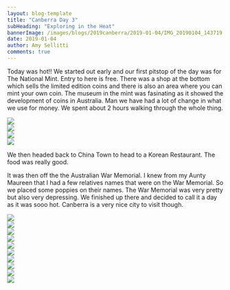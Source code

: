 ```yaml
---
layout: blog-template
title: "Canberra Day 3"
subHeading: "Exploring in the Heat"
bannerImage: /images/blogs/2019canberra/2019-01-04/IMG_20190104_143719.jpg_compressed.JPEG
date: 2019-01-04
author: Amy Sellitti
comments: true
---
```


Today was hot!! We started out early and our first pitstop of the day was for The National Mint. Entry to here is free. There was a shop at the bottom which sells the limited edition coins and there is also an area where you can mint your own coin. The museum in the mint was fasinating as it showed the development of coins in Australia. Man we have had a lot of change in what we use for money. We spent about 2 hours walking through the whole thing.

<div class="center-image"><img src="/images/blogs/2019canberra/2019-01-04/IMG_20190104_112115.jpg_compressed.JPEG" /></div>
<div class="center-image"><img src="/images/blogs/2019canberra/2019-01-04/IMG_20190104_112131.jpg_compressed.JPEG" /></div>
<div class="center-image"><img src="/images/blogs/2019canberra/2019-01-04/IMG_20190104_112458.jpg_compressed.JPEG" /></div>
<div class="center-image"><img src="/images/blogs/2019canberra/2019-01-04/IMG_20190104_120931.jpg_compressed.JPEG" /></div>

We then headed back to China Town to head to a Korean Restaurant. The food was really good.

It was then off the the Australian War Memorial. I knew from my Aunty Maureen that I had a few relatives names that were on the War Memorial. So we placed some poppies on their names. The War Memorial was very pretty but also very depressing. We finished up there and decided to call it a day as it was sooo hot. Canberra is a very nice city to visit though.

<div class="center-image"><img src="/images/blogs/2019canberra/2019-01-04/IMG_20190104_142130.jpg_compressed.JPEG" /></div>
<div class="center-image"><img src="/images/blogs/2019canberra/2019-01-04/IMG_20190104_142150.jpg_compressed.JPEG" /></div>
<div class="center-image"><img src="/images/blogs/2019canberra/2019-01-04/IMG_20190104_143533.jpg_compressed.JPEG" /></div>
<div class="center-image"><img src="/images/blogs/2019canberra/2019-01-04/IMG_20190104_143719.jpg_compressed.JPEG" /></div>
<div class="center-image"><img src="/images/blogs/2019canberra/2019-01-04/IMG_20190104_143835.jpg_compressed.JPEG" /></div>
<div class="center-image"><img src="/images/blogs/2019canberra/2019-01-04/IMG_20190104_143914.jpg_compressed.JPEG" /></div>
<div class="center-image"><img src="/images/blogs/2019canberra/2019-01-04/IMG_20190104_144431.jpg_compressed.JPEG" /></div>
<div class="center-image"><img src="/images/blogs/2019canberra/2019-01-04/IMG_20190104_144658.jpg_compressed.JPEG" /></div>
<div class="center-image"><img src="/images/blogs/2019canberra/2019-01-04/IMG_20190104_145352.jpg_compressed.JPEG" /></div>
<div class="center-image"><img src="/images/blogs/2019canberra/2019-01-04/IMG_20190104_145445.jpg_compressed.JPEG" /></div>
